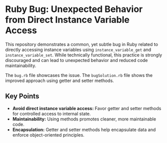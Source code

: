 # Ruby Bug: Unexpected Behavior from Direct Instance Variable Access

This repository demonstrates a common, yet subtle bug in Ruby related to directly accessing instance variables using `instance_variable_get` and `instance_variable_set`.  While technically functional, this practice is strongly discouraged and can lead to unexpected behavior and reduced code maintainability.

The `bug.rb` file showcases the issue. The `bugSolution.rb` file shows the improved approach using getter and setter methods.

## Key Points
* **Avoid direct instance variable access:** Favor getter and setter methods for controlled access to internal state.
* **Maintainability:** Using methods promotes cleaner, more maintainable code.
* **Encapsulation:** Getter and setter methods help encapsulate data and enforce object-oriented principles.
